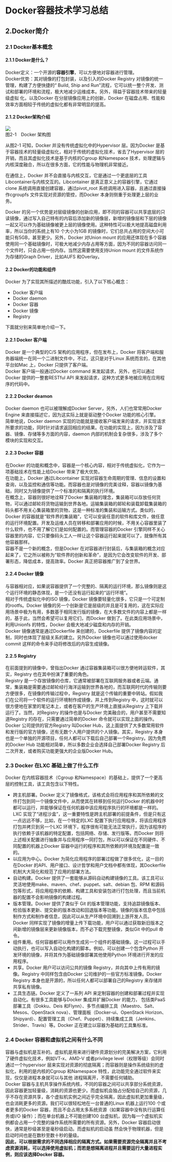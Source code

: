 # Docker容器技术学习总结 #
## 2.Docker简介 ##
### 2.1 Docker基本概念 ###
#### 2.1.1 Docker是什么？ ####
Docker定义：一个开源的**容器引擎**，可以方便地对容器进行管理。  
Docker优势：其对镜像的打包封装，以及引入的Docker Registry 对镜像的统一管理，构建了方便快捷的“ Build, Ship and Run”流程，它可以统一整个开发、测试和部署的环境和流程，极大地减少运维成本。另外，得益于容器技术带来的轻量级虚拟
化，以及Docker 在分层镜像应用上的创新，Docker 在磁盘占用、性能和效率方面相较于传统的虚拟化都有非常明显的提高。

#### 2.1.2 Docker架构介绍 ####
![](pics/docker-frame.png)  
图2-1　Docker 架构图

从图2-1 可知，Docker 并没有传统虚拟化中的Hypervisor 层。因为Docker 是基于容器技术的轻量级虚拟化，相对于传统的虚拟化技术，省去了Hypervisor 层的开销，而且其虚拟化技术是基于内核的Cgroup 和Namespace 技术，处理逻辑与内核深度融合，所以在很多方面，它的性能与物理机非常接近。  

在通信上，Docker 并不会直接与内核交互，它是通过一个更底层的工具Libcontainer与内核交互的。Libcontainer 是真正意义上的容器引擎，它通过clone 系统调用直接创建容器，通过pivot_root 系统调用进入容器，且通过直接操作cgroupfs 文件实现对资源的管控，而Docker 本身则侧重于处理更上层的业务。

Docker 的另一个优势是对层级镜像的创新应用，即不同的容器可以共享底层的只读镜像，通过写入自己特有的内容后添加新的镜像层，新增的镜像层和下层的镜像一起又可以作为基础镜像被更上层的镜像使用。这种特性可以极大地提高磁盘利用率，所以当你的系统上有10 个大小为1GB 的镜像时，它们总共占用的空间大小可能只有5GB，甚至更少。另外，Docker 对Union mount 的应用还体现在多个容器使用同一个基础镜像时，可极大地减少内存占用等方面，因为不同的容器访问同一个文件时，只会占用一份内存。当然这需要使用支持Union mount 的文件系统作为存储的Graph Driver，比如AUFS 和Overlay。


#### 2.2 Docker的功能和组件 ####
Docker 为了实现其所描述的酷炫功能，引入了以下核心概念：

- Docker 客户端
- Docker daemon
- Docker 容器
- Docker 镜像
- Registry  

下面就分别来简单地介绍一下。

#### 2.2.1 Docker 客户端 ####
Docker 是一个典型的C/S 架构的应用程序，但在发布上，Docker 将客户端和服务器端统一在同一个二进制文件中，不过，这只是对于Linux 系统而言的，在其他平台如Mac 上，Docker 只提供了客户端。  
Docker 客户端一般通过Docker command 来发起请求，另外，也可以通过Docker 提供的一整套RESTful API 来发起请求，这种方式更多地被应用在应用程序的代码中。

#### 2.2.2 Docker deamon ####
Docker daemon 也可以被理解成Docker Server，另外，人们也常常用Docker Engine 来直接描述它，因为这实际上就是驱动整个Docker 功能的核心引擎。  
简单地说，Docker daemon 实现的功能就是接收客户端发来的请求，并实现请求所要求的功能，同时针对请求返回相应的结果。在功能的实现上，因为涉及了容器、镜像、存储等多方面的内容，daemon 内部的机制会复杂很多，涉及了多个模块的实现和交互。

#### 2.2.3 Docker 容器 ####
在Docker 的功能和概念中，容器是一个核心内容，相对于传统虚拟化，它作为一项基础技术在性能上给Docker 带来了极大优势。  
在功能上，Docker 通过Libcontainer 实现对容器生命周期的管理、信息的设置和查询，以及监控和通信等功能。而容器也是对镜像的完美诠释，容器以镜像为基础，同时又为镜像提供了一个标准的和隔离的执行环境。  
在概念上，容器则很好地诠释了Docker 集装箱的理念，集装箱可以存放任何货物，可以通过邮轮将货物运输到世界各地。运输集装箱的邮轮和装载卸载集装箱的码头都不用关心集装箱里的货物，这是一种标准的集装和运输方式。类似的，Docker 的容器就是“软件界的集装箱”，它可以安装任意的软件和库文件，做任意的运行环境配置。开发及运维人员在转移和部署应用的时候，不用关心容器里装了什么软件，也不用了解它们是如何配置的。而管理容器的Docker 引擎同样不关心容器里的内容，它只要像码头工人一样让这个容器运行起来就可以了，就像所有其他容器那样。  
容器不是一个新的概念，但是Docker 在对容器进行封装后，与集装箱的概念对应起来了，它之所以被称为“软件界的创新和革命”，是因为它会改变软件的开发、部署形态，降低成本，提高效率。Docker 真正把容器推广到了全世界。

#### 2.2.4 Docker 镜像 ####
与容器相对应，如果说容器提供了一个完整的、隔离的运行环境，那么镜像则是这个运行环境的静态体现，是一个还没有运行起来的“运行环境”。  
相对于传统虚拟化中的ISO 镜像，Docker 镜像要轻量化很多，它只是一个可定制的rootfs。Docker 镜像的另一个创新是它是层级的并且是可复用的，这在实际应用场景中极为有用，多数基于相同发行版的镜像，在大多数文件的内容上都是一样的，基于此，当然会希望可以复用它们，而Docker 做到了。在此类应用场景中，利用Unionfs 的特性，Docker
会极大地减少磁盘和内存的开销。  
Docker 镜像通常是通过Dockerfile 来创建的，Dockerfile 提供了镜像内容的定制，同时也体现了层级关系的建立。另外Docker 镜像也可以通过使用docker commit 这样的命令来手动将修改后的内容生成镜像。

#### 2.2.5 Registry ####
在前面提到的镜像中，曾指出Docker 通过容器集装箱可以很方便地转运软件，其实，Registry 也在其中扮演了重要的角色。    
Registry 是一个存放镜像的仓库，它通常被部署在互联网服务器或者云端。通常，集装箱是需要通过邮轮经行海洋运输到世界各地的，而互联网时代的传输则要方便很多，在镜像的传输过程中，Registry 就是这个传输的重要中转站。假如我们在公司将一个软件的运行环境制作成镜像，并上传到Registry 中，这时就可以很方便地在家里的笔记本上，或者在客户的生产环境上直接从Registry 上下载并运行了。当然，对Registry 的操作也是与Docker 完美融合的，用户甚至不需要知道Registry 的存在，只需要通过简单的Docker 命令就可以实现上面的操作。  
Docker 公司提供的官方Registry 叫Docker Hub，这上面提供了大多数常用软件和发行版的官方镜像，还有无数个人用户提供的个人镜像。其实，Registry 本身也是一个单独的开源项目，任何人都可以下载后自己部署一个Registry。因为免费的Docker Hub 功能相对简单，所以多数企业会选择自己部署Docker Registry 后二次开发，或者购买功能更强大的企业版Docker Hub。

### 2.3 Docker 在LXC 基础上做了什么工作 ###
Docker 在内核容器技术（Cgroup 和Namespace）的基础上，提供了一个更高层的控制工具，该工具包含以下特性。

- 跨主机部署。Docker 定义了镜像格式，该格式会将应用程序和其所依赖的文件打包到同一个镜像文件中，从而使其在转移到任何运行Docker 的机器中时都可以运行，并能够保证在任何机器中该应用程序执行的环境都是一样的。LXC 实现了“进程沙盒”，这一重要特性是跨主机部署的前提条件，但是只有这一点远远不够，比如，在一个特定的LXC 配置下执行应用程序，将该应用程序打包并拷贝到另一个LXC 环境下，程序很有可能无法正常执行，因为该程序的执行依赖于该机器的特定配置，包括网络、存储、发行版等。而Docker 则将上述相关配置进行抽象并与应用程序一同打包，所以可以保证在不同硬件、不同配置的机器上Docker 容器中运行的程序和其所依赖的环境及配置是一致的。
- 以应用为中心。Docker 为简化应用程序的部署过程做了很多优化，这一目的在Docker 的API、用户接口、设计哲学和用户文档中都有体现，其Dockerfile 机制大大简化和规范了应用的部署方法。
- 自动构建。Docker 提供了一套能够从源码自动构建镜像的工具。该工具可以灵活地使用make、maven、chef、puppet、salt、debian 包、RPM 和源码包等形式，将应用程序的依赖、构建工具和安装包进行打包处理，而且当前机器的配置不会影响镜像的构建过程。
- 版本管理。Docker 提供了类似于 Git 的版本管理功能，支持追踪镜像版本、检验版本更新、提交新的版本改动和回退版本等功能。镜像的版本信息中包括制作方式和制作者信息，因此可以从生产环境中回溯到上游开发人员。Docker 同样实现了镜像的增量上传下载功能，用户可以通过获取新旧版本之间新增的镜像层来更新镜像版本，而不必下载完整镜像，类似Git 中的pull 命令。
- 组件重用。任何容器都可以用作生成另一个组件的基础镜像。这一过程可以手动执行，也可以写入自动化构建的脚本。例如，可以创建一个包含Python 开发环境的镜像，并将其作为基础镜像部署其他使用Python 环境进行开发的应用程序。
- 共享。Docker 用户可以访问公共的镜像 Registry，并向其中上传有用的镜像。Registry 中同样包含由Docker 公司维护的一些官方标准镜像。Docker Registry 本身也是开源的，所以任何人都可以部署自己的Registry 来存储并共享私有镜像。
- 工具生态链。Docker 定义了一系列 API 来定制容器的创建和部署过程并实现自动化。有很多工具能够与Docker 集成并扩展Docker 的能力， 包括类PaaS 部署工具（Dokku、Deis 和Flynn）、多节点编排工具（Maestro、Salt、Mesos、OpenStack
nova）、管理面板（Docker-ui、OpenStack Horizon、Shipyard）、配置管理工具（Chef、Puppet）、持续集成工具（Jenkins、Strider、Travis）等。Docker 正在建立以容器为基础的工具集标准。

### 2.4 Docker 容器和虚拟机之间有什么不同 ###
容器与虚拟机是互补的。虚拟机是用来进行硬件资源划分的完美解决方案，它利用了硬件虚拟化技术，例如VT-x、AMD-V 或者privilege level（权限等级）会同时通过一个hypervisor 层来实现对资源的彻底隔离；而容器则是操作系统级别的虚拟化，利用的是内核的Cgroup 和Namespace 特性，此功能完全通过软件来实现，仅仅是进程本身就可以与其他
进程隔离开，不需要任何辅助。  
Docker 容器与主机共享操作系统内核，不同的容器之间可以共享部分系统资源，因此容器更加轻量级，消耗的资源也更少。而虚拟机会独占分配给自己的资源，几乎不存在资源共享，各个虚拟机实例之间近乎完全隔离，因此虚拟机更加重量级，也会消耗更多的资源。我们可以很轻松地在一台普通的Linux 机器上运行100 个或者更多的Docker 容器，而且不会占用太多系统资源（如果容器中没有执行运算任务或I/O 操作）；而在单台机器上不可能创建100 台虚拟机，因为每一个虚拟机实例都会占用一个完整的操作系统所需要的所有资源。另外，Docker 容器启动很快，通常是秒级甚至是毫秒级启动。而虚拟机的启动虽
然会快于物理机器，但是启动时间也是在数秒至数十秒的量级。  
**因此，可以根据需求的不同选择相应的隔离方式。如果需要资源完全隔离并且不考虑资源消耗，可以选择使用虚拟机；而若是想隔离进程并且需要运行大量进程实例，则应该选择Docker 容器。**